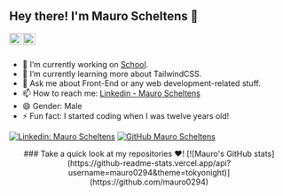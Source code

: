 ## Hey there! I'm Mauro Scheltens 👋

<a href="https://www.linkedin.com/in/mauro-scheltens-39a29721a/">
  <img align="left" alt="Mauro's Linkdein" width="22px" src="https://cdn.jsdelivr.net/npm/simple-icons@v3/icons/linkedin.svg" />
</a>
<a href="https://github.com/mauro0294">
  <img align="left" alt="Mauro's Github" width="22px" src="https://cdn.jsdelivr.net/npm/simple-icons@v3/icons/github.svg" />
</a>

<br/>
<br/>


- 🔭 I’m currently working on [School](https://www.bit-academy.nl).
- 🌱 I’m currently learning more about TailwindCSS.
- 💬 Ask me about Front-End or any web development-related stuff.
- 📫 How to reach me: [Linkedin - Mauro Scheltens](https://www.linkedin.com/in/mauro-scheltens-39a29721a/)
- 😄 Gender: Male
- ⚡ Fun fact: I started coding when I was twelve years old!

[![Linkedin: Mauro Scheltens](https://img.shields.io/badge/-Mauro-blue?style=flat-square&logo=Linkedin&logoColor=white&link=https://www.linkedin.com/in/mauro-scheltens-39a29721a/)](https://www.linkedin.com/in/mauro-scheltens-39a29721a/)
[![GitHub Mauro Scheltens](https://img.shields.io/github/followers/mauro0294?label=follow&style=social)](https://github.com/mauro0294)

<div align="center">
### Take a quick look at my repositories ❤️!
[![Mauro's GitHub stats](https://github-readme-stats.vercel.app/api?username=mauro0294&theme=tokyonight)](https://github.com/mauro0294)

</div>
